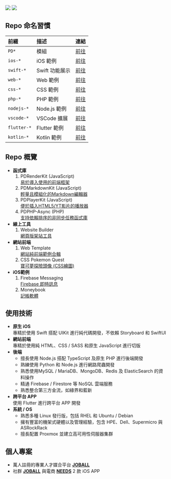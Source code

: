 [![](https://img.shields.io/badge/點擊查看-報價-44dd44)](https://github.com/pardnchiu/pardnchiu/blob/main/price.zh.md) [![](https://img.shields.io/badge/read-English%20Version-ffffff)](https://github.com/pardnchiu/pardnchiu/blob/main/README.en.md)

## Repo 命名習慣

| 前綴 | 描述 | 連結 |
| :- | :- | :- |
| `PD*` | 模組 | [前往](https://github.com/pardnchiu?tab=repositories&q=PD) |
| `ios-*` | iOS 範例 | [前往](https://github.com/pardnchiu?tab=repositories&q=ios-) |
| `swift-*` | Swift 功能展示 | [前往](https://github.com/pardnchiu?tab=repositories&q=swift-) |
| `web-*` | Web 範例 | [前往](https://github.com/pardnchiu?tab=repositories&q=web-) |
| `css-*` | CSS 範例 | [前往](https://github.com/pardnchiu?tab=repositories&q=css-) |
| `php-*` | PHP 範例 | [前往](https://github.com/pardnchiu?tab=repositories&q=php-) |
| `nodejs-*` | Node.js 範例 | [前往](https://github.com/pardnchiu?tab=repositories&q=nodejs-) |
| `vscode-*` | VSCode 擴展 | [前往](https://github.com/pardnchiu?tab=repositories&q=vscode-) |
| `flutter-*` | Flutter 範例 | [前往](https://github.com/pardnchiu?tab=repositories&q=flutter-) |
| `kotlin-*` | Kotlin 範例 | [前往](https://github.com/pardnchiu?tab=repositories&q=kotlin-) |

## Repo 概覽

- **函式庫**
  1. PDRenderKit (JavaScript)<br>
    [易於導入使用的前端框架](https://github.com/pardnchiu/PDRenderKit)
  2. PDMarkdownKit (JavaScript)<br>
    [輕量且模組化的Markdown編輯器](https://github.com/pardnchiu/PDMarkdownKit)
  3. PDPlayerKit (JavaScript)<br>
    [便於插入HTML5/YT影片的播放器](https://github.com/pardnchiu/PDPlayerKit)
  4. PDPHP-Async (PHP)<br>
    [支持依賴排序的非同步任務函式庫](https://github.com/pardnchiu/PDPHP-Async)
- **線上工具**
  1. Website Builder<br>
    [網頁版架站工具](https://github.com/pardnchiu/website-builder)
- **網站前端**
  1. Web Template<br>
    [網站純前端範例合輯](https://github.com/pardnchiu/web-template)
  2. CSS Pokemon Quest<br>
    [寶可夢探險頭像 (CSS繪圖)](https://github.com/pardnchiu/css-pokemon-quest)
- **iOS範例**
  1. Firebase Messaging<br>
    [Firebase 即時訊息](https://github.com/pardnchiu/ios-firebase-messaging)
  2. Moneybook<br>
    [記帳軟體](https://github.com/pardnchiu/ios-moneybook)

## 使用技術

- **原生 iOS**<br>
  專精於使用 Swift 搭配 UIKit 進行純代碼開發，不依賴 Storyboard 和 SwiftUI
- **網站前端**<br>
  專精於使用純 HTML、CSS / SASS 和原生 JavaScript 進行切版
- **後端**<br>
   - 擅長使用 Node.js 搭配 TypeScript 及原生 PHP 進行後端開發
   - 熟練使用 Python 和 Node.js 進行網路爬蟲開發
   - 熟悉使用MySQL / MariaDB、MongoDB、Redis 及 ElasticSearch 的資料操作
   - 精通 Firebase / Firestore 等 NoSQL 雲端服務
   - 熟悉整合第三方金流，如綠界和藍新
- **跨平台 APP**<br>
  使用 Flutter 進行跨平台 APP 開發
- **系統 / OS**
   - 熟悉多種 Linux 發行版，包括 RHEL 和 Ubuntu / Debian
   - 擁有豐富的機架式硬體以及管理經驗，包含 HPE、Dell、Supermicro 與 ASRockRack
   - 擅長配置 Proxmox 並建立高可用性伺服器集群

## 個人專案

- 萬人註冊的專業人才媒合平台 [**JOBALL**](https://joball.tw)
- 社群 [**JOBALL**](https://appadvice.com/app/joball-e6-8e-a5-e6-b4-bd/1272878907.amp) 與電商 [**NEEDS**](https://appadvice.com/app/e9-96-8b-e7-ae-b1/1460355322.amp) 2 款 iOS APP
